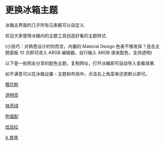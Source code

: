 # 更换冰箱主题

冰箱主界面的几乎所有元素都可以自定义.

欢迎大家使用冰箱内的主题工具创造好看的主题样式.

(小技巧：对熟悉设计的你而言，内置的 Material Design 色表不够发挥？连击主题面板 10 次即可进入 ARGB 编辑器，自行输入 ARGB 值来配色，支持透明)

以下是一些网友分享的配色主题，复制网址，打开冰箱即可自动导入查看效果.

如不满意可以在冰箱设置 - 主题和布局中，点击右上角菜单还原默认即可。

[樱花粉](http://icebox.catchingnow.com/theme/-e16b8c-dc9fb4-fedfe1-f5f5f5-fedfe1-77428d/0/default/1) 

[透明蓝](http://icebox.catchingnow.com/theme/-ffc107-1e88e5-1e88e5-451976d2-0d47a1-9e9e9e/0/default/2) 

[抹茶绿](http://icebox.catchingnow.com/theme/-0097a7-90a4ae-e0f2f1-dbb2dfdb-4db6ac-90a4ae/0/default/1) 

[熊猫配](http://icebox.catchingnow.com/theme/-000000-616161-d9ffffff-d9f5f5f5-d9eeeeee-e0e0e0/0/default/1)

[炫目红](http://icebox.catchingnow.com/theme/-fbc02d-ffeb3b-bfef5350-bff44336-bfd32f2f-e0e0e0/0/default/1) 

[A 屏黑](http://icebox.catchingnow.com/theme/-1976d2-1e88e5-000000-000000-212121-9e9e9e/0/default/2) 

